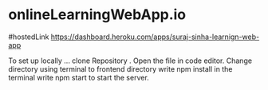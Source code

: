 # onlineLearningWebApp.io
#hostedLink
https://dashboard.heroku.com/apps/suraj-sinha-learnign-web-app


To set up locally ...
clone Repository .
Open the file in code editor.
Change directory using terminal to frontend directory 
write npm install  in the terminal 
write npm start to start the server.
